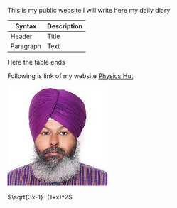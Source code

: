 This is my public website
I will write here my daily diary

| Syntax | Description |
|-----|-----|
| Header | Title |
| Paragraph | Text |


Here the table ends


Following is link of my website [Physics Hut](https://www.physicshut.com)

![Randhir Singh](rs.jpg)

$`\sqrt{3x-1}+(1+x)^2`$
